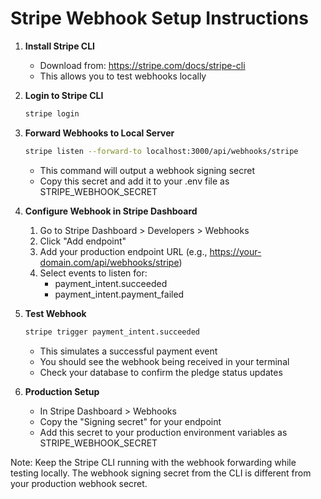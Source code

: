 # Stripe Webhook Setup Instructions

1. **Install Stripe CLI**
   - Download from: https://stripe.com/docs/stripe-cli
   - This allows you to test webhooks locally

2. **Login to Stripe CLI**
   ```bash
   stripe login
   ```

3. **Forward Webhooks to Local Server**
   ```bash
   stripe listen --forward-to localhost:3000/api/webhooks/stripe
   ```
   - This command will output a webhook signing secret
   - Copy this secret and add it to your .env file as STRIPE_WEBHOOK_SECRET

4. **Configure Webhook in Stripe Dashboard**
   1. Go to Stripe Dashboard > Developers > Webhooks
   2. Click "Add endpoint"
   3. Add your production endpoint URL (e.g., https://your-domain.com/api/webhooks/stripe)
   4. Select events to listen for:
      - payment_intent.succeeded
      - payment_intent.payment_failed

5. **Test Webhook**
   ```bash
   stripe trigger payment_intent.succeeded
   ```
   - This simulates a successful payment event
   - You should see the webhook being received in your terminal
   - Check your database to confirm the pledge status updates

6. **Production Setup**
   - In Stripe Dashboard > Webhooks
   - Copy the "Signing secret" for your endpoint
   - Add this secret to your production environment variables as STRIPE_WEBHOOK_SECRET

Note: Keep the Stripe CLI running with the webhook forwarding while testing locally. The webhook signing secret from the CLI is different from your production webhook secret.